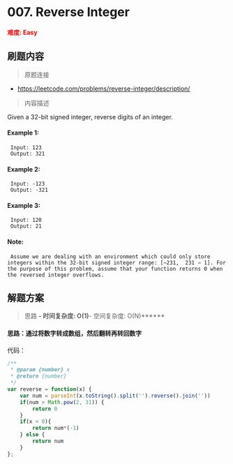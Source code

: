 # 007. Reverse Integer

**<font color=red>难度: Easy</font>**

## 刷题内容

> 原题连接

* https://leetcode.com/problems/reverse-integer/description/

> 内容描述

Given a 32-bit signed integer, reverse digits of an integer.

#### Example 1:
     
     Input: 123
     Output: 321

#### Example 2:
     
     Input: -123
     Output: -321
     
#### Example 3:
     
     Input: 120
     Output: 21

#### Note:
     Assume we are dealing with an environment which could only store integers within the 32-bit signed integer range: [−231,  231 − 1]. For the purpose of this problem, assume that your function returns 0 when the reversed integer overflows.

## 解题方案

> 思路 
******- 时间复杂度: O(1)******- 空间复杂度: O(N)******

#### 思路：通过将数字转成数组，然后翻转再转回数字

代码：

```javascript
/**
 * @param {number} x
 * @return {number}
 */
var reverse = function(x) {
    var num = parseInt(x.toString().split('').reverse().join(''))
    if(num > Math.pow(2, 31)) {
        return 0
    }
    if(x < 0){
        return num*(-1)
    } else {
        return num
    }
};
```

